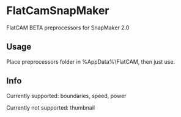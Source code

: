 # FlatCamSnapMaker
FlatCAM BETA preprocessors for SnapMaker 2.0

## Usage
Place preprocessors folder in %AppData%\FlatCAM, then just use.

## Info
Currently supported: boundaries, speed, power

Currently not supported: thumbnail
